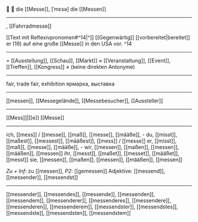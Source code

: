 🏢 🔴 die [[Messe]], [ˈmɛsə]
die [[Messen]]

---
, [[Fahrradmesse]]

[[Text mit Reflexivpronomen#^14|^]] [[Gegenwärtig]] [[vorbereitet|bereitet]] er (19) auf eine große [[Messe]] in den USA vor. ^14

---
= [[Ausstellung]], [[Schau]], [[Markt]]
≈ [[Veranstaltung]], [[Event]], [[Treffen]], [[Kongress]]
≠ (keine direkten Antonyme)

---
fair, trade fair, exhibition
ярмарка, выставка

---
[[messen]], [[Messegelände]], [[Messebesucher]], [[Aussteller]]

---
[[Mess]]|[[e]]
[[Messe]]

---
ich, [[mess]] / [[messe]], [[maß]], [[messe]], [[määße]], -
du, [[misst]], [[maßest]], [[messest]], [[määßest]], [[mess]] / [[messe]]
er, [[misst]], [[maß]], [[messe]], [[määße]], -
wir, [[messen]], [[maßen]], [[messen]], [[määßen]], [[messen]]
ihr, [[messt]], [[maßet]], [[messet]], [[määßet]], [[messt]]
sie, [[messen]], [[maßen]], [[messen]], [[määßen]], [[messen]]

*Zu + Inf*: zu [[messen]], *P2*: [[gemessen]]
Adjektive: [[messend]], [[messender]], [[messendst]]

---
[[messender]], [[messendes]], [[messende]], [[messenden]], [[messendem]], [[messenderer]], [[messenderes]], [[messendere]], [[messenderen]], [[messenderem]], [[messendster]], [[messendstes]], [[messendste]], [[messendsten]], [[messendstem]]